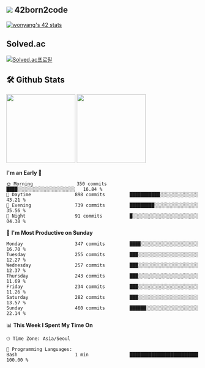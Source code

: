
## <img src="https://img.shields.io/badge/-000000?style=flat&logo=42&logoColor=white"> 42born2code
[![wonyang's 42 stats](https://badge42.vercel.app/api/v2/cl5nhe5b6007809kydha7ht42/stats?cursusId=21&coalitionId=88)](https://profile.intra.42.fr/users/wonyang)

## Solved.ac
[![Solved.ac프로필](http://mazassumnida.wtf/api/v2/generate_badge?boj=bennyws)](https://solved.ac/bennyws)

## 🛠️ Github Stats
<p>
  <img height="180em" src="https://github-readme-stats-veggie-garden.vercel.app/api?username=gemstoneyang&show_icons=true&include_all_commits=true&bg_color=30,e96443,904e95&title_color=fff&text_color=fff">
  <img height="180em" src="https://github-readme-stats-veggie-garden.vercel.app/api/top-langs/?username=gemstoneyang&layout=compact&bg_color=30,e96443,904e95&title_color=fff&text_color=fff">
</p>

<!--START_SECTION:waka-->
**I'm an Early 🐤** 

```text
🌞 Morning                350 commits         ████░░░░░░░░░░░░░░░░░░░░░   16.84 % 
🌆 Daytime                898 commits         ███████████░░░░░░░░░░░░░░   43.21 % 
🌃 Evening                739 commits         █████████░░░░░░░░░░░░░░░░   35.56 % 
🌙 Night                  91 commits          █░░░░░░░░░░░░░░░░░░░░░░░░   04.38 % 
```
📅 **I'm Most Productive on Sunday** 

```text
Monday                   347 commits         ████░░░░░░░░░░░░░░░░░░░░░   16.70 % 
Tuesday                  255 commits         ███░░░░░░░░░░░░░░░░░░░░░░   12.27 % 
Wednesday                257 commits         ███░░░░░░░░░░░░░░░░░░░░░░   12.37 % 
Thursday                 243 commits         ███░░░░░░░░░░░░░░░░░░░░░░   11.69 % 
Friday                   234 commits         ███░░░░░░░░░░░░░░░░░░░░░░   11.26 % 
Saturday                 282 commits         ███░░░░░░░░░░░░░░░░░░░░░░   13.57 % 
Sunday                   460 commits         ██████░░░░░░░░░░░░░░░░░░░   22.14 % 
```


📊 **This Week I Spent My Time On** 

```text
🕑︎ Time Zone: Asia/Seoul

💬 Programming Languages: 
Bash                     1 min               █████████████████████████   100.00 % 
```


<!--END_SECTION:waka-->
